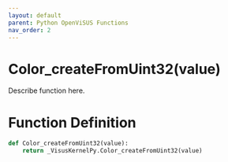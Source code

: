 ```yaml
---
layout: default
parent: Python OpenViSUS Functions
nav_order: 2
---
```


# Color_createFromUint32(value)

Describe function here.

# Function Definition

```python
def Color_createFromUint32(value):
    return _VisusKernelPy.Color_createFromUint32(value)
```